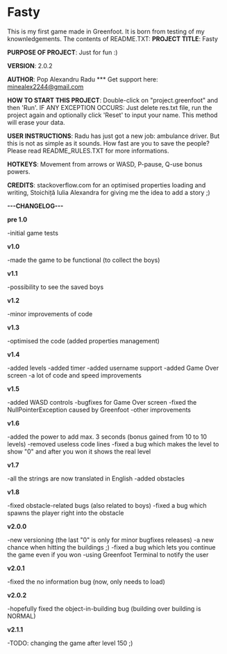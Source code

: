 # Fasty
This is my first game made in Greenfoot. It is born from testing of my knownledgements.
The contents of README.TXT:
**PROJECT TITLE**: Fasty

**PURPOSE OF PROJECT**: Just for fun :)

**VERSION**: 2.0.2 

**AUTHOR**: Pop Alexandru Radu *** Get support here: minealex2244@gmail.com

**HOW TO START THIS PROJECT**: Double-click on "project.greenfoot" and then 'Run'. IF ANY EXCEPTION OCCURS: Just delete res.txt file, run the project again and optionally click 'Reset' to input your name. This method will erase your data.

**USER INSTRUCTIONS**: Radu has just got a new job: ambulance driver. But this is not as simple as it sounds. How fast are you to save the people? Please read README_RULES.TXT for more informations.

**HOTKEYS**: Movement from arrows or WASD, P-pause, Q-use bonus powers.

**CREDITS**: stackoverflow.com for an optimised properties loading and writing, Stoichiță Iulia Alexandra for giving me the idea to add a story ;)


**---CHANGELOG---** 

**pre 1.0**

-initial game tests

**v1.0**

-made the game to be functional (to collect the boys)

**v1.1**

-possibility to see the saved boys

**v1.2**

-minor improvements of code

**v1.3**

-optimised the code (added properties management)

**v1.4**

-added levels
-added timer
-added username support
-added Game Over screen
-a lot of code and speed improvements

**v1.5**

-added WASD controls
-bugfixes for Game Over screen
-fixed the NullPointerException caused by Greenfoot
-other improvements

**v1.6**

-added the power to add max. 3 seconds (bonus gained from 10 to 10 levels)
-removed useless code lines
-fixed a bug which makes the level to show "0" and after you won it shows the real level

**v1.7**

-all the strings are now translated in English
-added obstacles

**v1.8**

-fixed obstacle-related bugs (also related to boys)
-fixed a bug which spawns the player right into the obstacle

**v2.0.0**

-new versioning (the last "0" is only for minor bugfixes releases)
-a new chance when hitting the buildings ;) 
-fixed a bug which lets you continue the game even if you won
-using Greenfoot Terminal to notify the user

**v2.0.1**

-fixed the no information bug (now, only needs to load)

**v2.0.2**

-hopefully fixed the object-in-building bug (building over building is NORMAL)

**v2.1.1**

-TODO: changing the game after level 150 ;)
